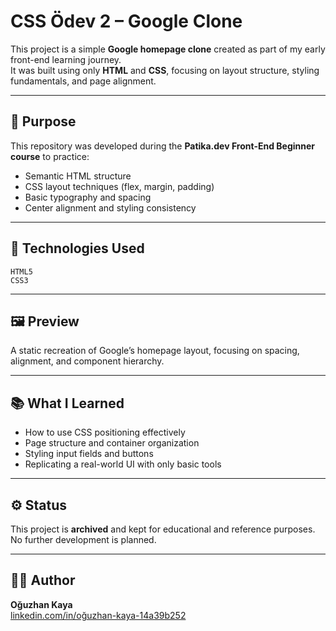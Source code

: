 # CSS Ödev 2 – Google Clone

This project is a simple **Google homepage clone** created as part of my early front-end learning journey.  
It was built using only **HTML** and **CSS**, focusing on layout structure, styling fundamentals, and page alignment.

---

## 🎯 Purpose
This repository was developed during the **Patika.dev Front-End Beginner course** to practice:
- Semantic HTML structure  
- CSS layout techniques (flex, margin, padding)  
- Basic typography and spacing  
- Center alignment and styling consistency  

---

## 🧩 Technologies Used
`HTML5`  
`CSS3`

---

## 🖼️ Preview
A static recreation of Google’s homepage layout, focusing on spacing, alignment, and component hierarchy.

---

## 📚 What I Learned
- How to use CSS positioning effectively  
- Page structure and container organization  
- Styling input fields and buttons  
- Replicating a real-world UI with only basic tools

---

## ⚙️ Status
This project is **archived** and kept for educational and reference purposes.  
No further development is planned.

---

## 🧑‍💻 Author
**Oğuzhan Kaya**  
[linkedin.com/in/oğuzhan-kaya-14a39b252](https://www.linkedin.com/in/o%C4%9Fuzhan-kaya-14a39b252/)

